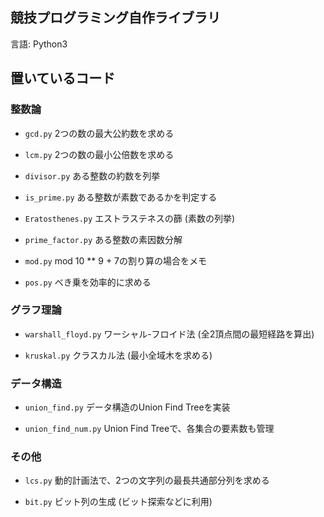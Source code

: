 ## 競技プログラミング自作ライブラリ  
言語: Python3  

## 置いているコード  
### 整数論  
* `gcd.py` 2つの数の最大公約数を求める  

* `lcm.py` 2つの数の最小公倍数を求める  

* `divisor.py` ある整数の約数を列挙  

* `is_prime.py` ある整数が素数であるかを判定する  

* `Eratosthenes.py` エストラステネスの篩 (素数の列挙)  

* `prime_factor.py` ある整数の素因数分解

* `mod.py` mod 10 ** 9 + 7の割り算の場合をメモ

* `pos.py` べき乗を効率的に求める

### グラフ理論  

* `warshall_floyd.py` ワーシャル-フロイド法 (全2頂点間の最短経路を算出)  

* `kruskal.py` クラスカル法 (最小全域木を求める)  

### データ構造  

* `union_find.py` データ構造のUnion Find Treeを実装  

* `union_find_num.py` Union Find Treeで、各集合の要素数も管理  

### その他  

* `lcs.py` 動的計画法で、2つの文字列の最長共通部分列を求める  

* `bit.py` ビット列の生成 (ビット探索などに利用)  
